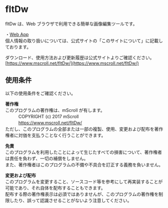 ﻿# fltDw  
fltDw は、Web ブラウザで利用できる簡単な画像編集ツールです。  
  
・[Web App](https://www.mscroll.net/fltDw/webapp/)  
個人情報の取り扱いについては、公式サイトの「このサイトについて」に記載しております。  
  
ダウンロード、使用方法および更新履歴は公式サイトよりご確認ください。  
[https://www.mscroll.net/fltDw/](https://www.mscroll.net/fltDw/)  
  
## 使用条件  
以下の使用条件をご確認ください。  
  
__著作権__  
このプログラムの著作権は、mScroll が有します。  
　　　COPYRIGHT (c) 2017 mScroll  
　　　https://www.mscroll.net/fltDw/  
ただし、このプログラムの全部または一部の複製、使用、変更および配布を著作権者に対価を支払うことなく行うことができます。  
  
__免責__  
このプログラムを利用したことによって生じたすべての損害について、著作権者は責任を負わず、一切の補償をしません。  
また、著作権者はこのプログラムの不備や不具合を訂正する義務を負いません。  
  
__変更および配布__  
このプログラムを変更すること、ソースコード等を参考にして再実装することが可能であり、それ自体を配布することもできます。  
配布する際の著作権表示は必須ではありませんが、このプログラムの著作権を制限したり、誤って認識させることがないよう注意してください。